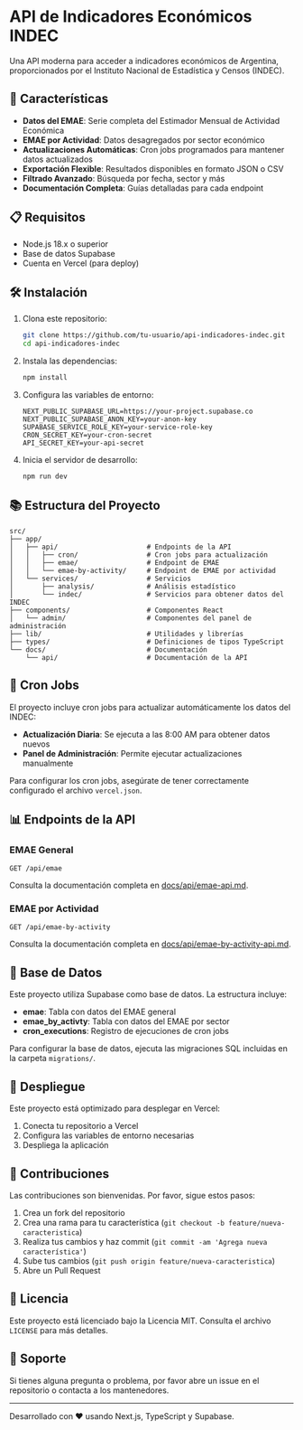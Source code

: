 # API de Indicadores Económicos INDEC

Una API moderna para acceder a indicadores económicos de Argentina, proporcionados por el Instituto Nacional de Estadística y Censos (INDEC).

## 🚀 Características

- **Datos del EMAE**: Serie completa del Estimador Mensual de Actividad Económica
- **EMAE por Actividad**: Datos desagregados por sector económico
- **Actualizaciones Automáticas**: Cron jobs programados para mantener datos actualizados
- **Exportación Flexible**: Resultados disponibles en formato JSON o CSV
- **Filtrado Avanzado**: Búsqueda por fecha, sector y más
- **Documentación Completa**: Guías detalladas para cada endpoint

## 📋 Requisitos

- Node.js 18.x o superior
- Base de datos Supabase
- Cuenta en Vercel (para deploy)

## 🛠️ Instalación

1. Clona este repositorio:
   ```bash
   git clone https://github.com/tu-usuario/api-indicadores-indec.git
   cd api-indicadores-indec
   ```

2. Instala las dependencias:
   ```bash
   npm install
   ```

3. Configura las variables de entorno:
   ```
   NEXT_PUBLIC_SUPABASE_URL=https://your-project.supabase.co
   NEXT_PUBLIC_SUPABASE_ANON_KEY=your-anon-key
   SUPABASE_SERVICE_ROLE_KEY=your-service-role-key
   CRON_SECRET_KEY=your-cron-secret
   API_SECRET_KEY=your-api-secret
   ```

4. Inicia el servidor de desarrollo:
   ```bash
   npm run dev
   ```

## 📚 Estructura del Proyecto

```
src/
├── app/
│   ├── api/                      # Endpoints de la API
│   │   ├── cron/                 # Cron jobs para actualización
│   │   ├── emae/                 # Endpoint de EMAE
│   │   └── emae-by-activity/     # Endpoint de EMAE por actividad
│   └── services/                 # Servicios
│       ├── analysis/             # Análisis estadístico
│       └── indec/                # Servicios para obtener datos del INDEC
├── components/                   # Componentes React
│   └── admin/                    # Componentes del panel de administración
├── lib/                          # Utilidades y librerías
├── types/                        # Definiciones de tipos TypeScript
└── docs/                         # Documentación
    └── api/                      # Documentación de la API
```

## 🔄 Cron Jobs

El proyecto incluye cron jobs para actualizar automáticamente los datos del INDEC:

- **Actualización Diaria**: Se ejecuta a las 8:00 AM para obtener datos nuevos
- **Panel de Administración**: Permite ejecutar actualizaciones manualmente

Para configurar los cron jobs, asegúrate de tener correctamente configurado el archivo `vercel.json`.

## 📊 Endpoints de la API

### EMAE General

```
GET /api/emae
```

Consulta la documentación completa en [docs/api/emae-api.md](docs/api/emae-api.md).

### EMAE por Actividad

```
GET /api/emae-by-activity
```

Consulta la documentación completa en [docs/api/emae-by-activity-api.md](docs/api/emae-by-activity-api.md).

## 💽 Base de Datos

Este proyecto utiliza Supabase como base de datos. La estructura incluye:

- **emae**: Tabla con datos del EMAE general
- **emae_by_activty**: Tabla con datos del EMAE por sector
- **cron_executions**: Registro de ejecuciones de cron jobs

Para configurar la base de datos, ejecuta las migraciones SQL incluidas en la carpeta `migrations/`.

## 🚀 Despliegue

Este proyecto está optimizado para desplegar en Vercel:

1. Conecta tu repositorio a Vercel
2. Configura las variables de entorno necesarias
3. Despliega la aplicación

## 📝 Contribuciones

Las contribuciones son bienvenidas. Por favor, sigue estos pasos:

1. Crea un fork del repositorio
2. Crea una rama para tu característica (`git checkout -b feature/nueva-caracteristica`)
3. Realiza tus cambios y haz commit (`git commit -am 'Agrega nueva característica'`)
4. Sube tus cambios (`git push origin feature/nueva-caracteristica`)
5. Abre un Pull Request

## 📄 Licencia

Este proyecto está licenciado bajo la Licencia MIT. Consulta el archivo `LICENSE` para más detalles.

## 🙋 Soporte

Si tienes alguna pregunta o problema, por favor abre un issue en el repositorio o contacta a los mantenedores.

---

Desarrollado con ❤️ usando Next.js, TypeScript y Supabase.